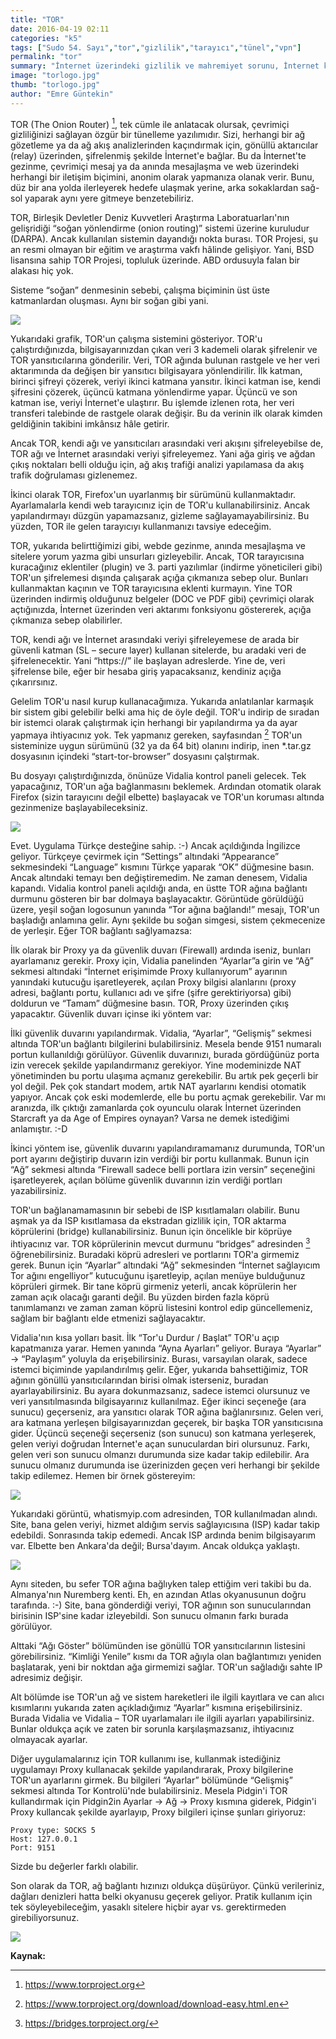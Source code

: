 ```yaml
---
title: "TOR"
date: 2016-04-19 02:11
categories: "k5"
tags: ["Sudo 54. Sayı","tor","gizlilik","tarayıcı","tünel","vpn"]
permalink: "tor"
summary: "İnternet üzerindeki gizlilik ve mahremiyet sorunu, İnternet kadar eskidir sanırım. Para amaçlı bilgi toplama, izleme ve hatta daha da ilerisi yasaklama hep var olmuştur. Kullanıcılar da kendilerini, bunlardan korumanın yollarını aramak zorunda kalmışlardır. Bu yazıda geçen TOR projesi de herhangi bir bilgi gerektirmeden, kolayca gizliliği sağlayabilecek bir özgür yazılım projesi olarak karşımıza çıkıyor."
image: "torlogo.jpg"
thumb: "torlogo.jpg"
author: "Emre Güntekin"
---
```





TOR (The Onion Router) [^1], tek cümle ile anlatacak olursak, çevrimiçi gizliliğinizi sağlayan özgür bir tünelleme yazılımıdır. Sizi, herhangi bir ağ gözetleme ya da ağ akış analizlerinden kaçındırmak için, gönüllü aktarıcılar (relay) üzerinden, şifrelenmiş şekilde İnternet'e bağlar. Bu da İnternet'te gezinme, çevrimiçi mesaj ya da anında mesajlaşma ve web üzerindeki herhangi bir iletişim biçimini, anonim olarak yapmanıza olanak verir. Bunu, düz bir ana yolda ilerleyerek hedefe ulaşmak yerine, arka sokaklardan sağ-sol yaparak aynı yere gitmeye benzetebiliriz.

TOR, Birleşik Devletler Deniz Kuvvetleri Araştırma Laboratuarları'nın gelişridiği “soğan yönlendirme (onion routing)” sistemi üzerine kuruludur (DARPA). Ancak kullanılan sistemin dayandığı nokta burası. TOR Projesi, şu an resmi olmayan bir eğitim ve araştırma vakfı hâlinde gelişiyor. Yani, BSD lisansına sahip TOR Projesi, topluluk üzerinde. ABD ordusuyla falan bir alakası hiç yok.

Sisteme “soğan” denmesinin sebebi, çalışma biçiminin üst üste katmanlardan oluşması. Aynı bir soğan gibi yani.

![](images/post/tor/katman.png)

Yukarıdaki grafik, TOR'un çalışma sistemini gösteriyor. TOR'u çalıştırdığınızda, bilgisayarınızdan çıkan veri 3 kademeli olarak şifrelenir ve TOR yansıtıcılarına gönderilir. Veri, TOR ağında bulunan rastgele ve her veri aktarımında da değişen bir yansıtıcı bilgisayara yönlendirilir. İlk katman, birinci şifreyi çözerek, veriyi ikinci katmana yansıtır. İkinci katman ise, kendi şifresini çözerek, üçüncü katmana yönlendirme yapar. Üçüncü ve son katman ise, veriyi İnternet'e ulaştırır. Bu işlemde izlenen rota, her veri transferi talebinde de rastgele olarak değişir. Bu da verinin ilk olarak kimden geldiğinin takibini imkânsız hâle getirir.

Ancak TOR, kendi ağı ve yansıtıcıları arasındaki veri akışını şifreleyebilse de, TOR ağı ve İnternet arasındaki veriyi şifreleyemez. Yani ağa giriş ve ağdan çıkış noktaları belli olduğu için, ağ akış trafiği analizi yapılamasa da akış trafik doğrulaması gizlenemez.

İkinci olarak TOR, Firefox'un uyarlanmış bir sürümünü kullanmaktadır. Ayarlamalarla kendi web tarayıcınız için de TOR'u kullanabilirsiniz. Ancak yapılandırmayı düzgün yapamazsanız, gizleme sağlayamayabilirsiniz. Bu yüzden, TOR ile gelen tarayıcıyı kullanmanızı tavsiye edeceğim.

TOR, yukarıda belirttiğimizi gibi, webde gezinme, anında mesajlaşma ve sitelere yorum yazma gibi  unsurları gizleyebilir. Ancak, TOR tarayıcısına kuracağınız eklentiler (plugin) ve 3. parti yazılımlar (indirme yöneticileri gibi) TOR'un şifrelemesi dışında çalışarak açığa çıkmanıza sebep olur. Bunları kullanmaktan kaçının ve TOR tarayıcısına eklenti kurmayın. Yine TOR üzerinden indirmiş olduğunuz belgeler (DOC ve PDF gibi) çevrimiçi olarak açtığınızda, İnternet üzerinden veri aktarımı fonksiyonu göstererek, açığa çıkmanıza sebep olabilirler.

TOR, kendi ağı ve İnternet arasındaki veriyi şifreleyemese de arada bir güvenli katman (SL – secure layer) kullanan sitelerde, bu aradaki veri de şifrelenecektir. Yani “https://” ile başlayan adreslerde. Yine de, veri şifrelense bile, eğer bir hesaba giriş yapacaksanız, kendiniz açığa çıkarırsınız.

Gelelim TOR'u nasıl kurup kullanacağımıza. Yukarıda anlatılanlar karmaşık bir sistem gibi gelebilir belki ama hiç de öyle değil. TOR'u indirip de sıradan bir istemci olarak çalıştırmak için herhangi bir yapılandırma ya da ayar yapmaya ihtiyacınız yok. Tek yapmanız gereken, sayfasından [^2] TOR'un sisteminize uygun sürümünü (32 ya da 64 bit) olanını indirip, inen \*.tar.gz dosyasının içindeki “start-tor-browser” dosyasını çalştırmak.

Bu dosyayı çalıştırdığınızda, önünüze Vidalia kontrol paneli gelecek. Tek yapacağınız, TOR'un ağa bağlanmasını beklemek. Ardından otomatik olarak Firefox (sizin tarayıcını değil elbette) başlayacak ve TOR'un koruması altında gezinmenize başlayabileceksiniz.

![](images/post/tor/validia.png)

Evet. Uygulama Türkçe desteğine sahip. :-) Ancak açıldığında İngilizce geliyor. Türkçeye çevirmek için “Settings” altındaki “Appearance” sekmesindeki “Language” kısmını Türkçe yaparak “OK” düğmesine basın. Ancak altındaki temayı ben değiştiremedim. Ne zaman denesem, Vidalia kapandı. Vidalia kontrol paneli açıldığı anda, en üstte TOR ağına bağlantı durmunu gösteren bir bar dolmaya başlayacaktır. Görüntüde görüldüğü üzere, yeşil soğan logosunun yanında “Tor ağına bağlandı!” mesajı, TOR'un başladığı anlamına gelir. Aynı şekilde bu soğan simgesi, sistem çekmecenize de yerleşir. Eğer TOR bağlantı sağlyamazsa:

İlk olarak bir Proxy ya da güvenlik duvarı (Firewall) ardında iseniz, bunları ayarlamanız gerekir. Proxy için, Vidalia panelinden “Ayarlar”a girin ve “Ağ” sekmesi altındaki “İnternet erişimimde Proxy kullanıyorum” ayarının yanındaki kutucuğu işaretleyerek, açılan Proxy bilgisi alanlarını (proxy adresi, bağlantı portu, kullanıcı adı ve şifre (şifre gerektiriyorsa) gibi) doldurun ve “Tamam” düğmesine basın. TOR, Proxy üzerinden çıkış yapacaktır. Güvenlik duvarı içinse iki yöntem var:

İlki güvenlik duvarını yapılandırmak. Vidalia, “Ayarlar”, “Gelişmiş” sekmesi altında TOR'un bağlantı bilgilerini bulabilirsiniz. Mesela bende 9151 numaralı portun kullanıldığı görülüyor. Güvenlik duvarınızı, burada gördüğünüz porta izin verecek şekilde yapılandırmanız gerekiyor. Yine modeminizde NAT yönetiminden bu portu ulaşıma açmanız gerekebilir. Bu artık pek geçerli bir yol değil. Pek çok standart modem, artık NAT ayarlarını kendisi otomatik yapıyor. Ancak çok eski modemlerde, elle bu portu açmak gerekebilir. Var mı aranızda, ilk çıktığı zamanlarda çok oyunculu olarak İnternet üzerinden Starcraft ya da Age of Empires oynayan? Varsa ne demek istediğimi anlamıştır. :-D

İkinci yöntem ise, güvenlik duvarını yapılandıramamanız durumunda, TOR'un port ayarını değiştirip duvarın izin verdiği bir portu kullanmak. Bunun için “Ağ” sekmesi altında “Firewall sadece belli portlara izin versin” seçeneğini işaretleyerek, açılan bölüme güvenlik duvarının izin verdiği portları yazabilirsiniz.

TOR'un bağlanamamasının bir sebebi de ISP kısıtlamaları olabilir. Bunu aşmak ya da ISP kısıtlamasa da ekstradan gizlilik için, TOR aktarma köprülerini (bridge) kullanabilirsiniz. Bunun için öncelikle bir köprüye ihtiyacınız var. TOR köprülerinin mevcut durmunu “bridges” adresinden [^3] öğrenebilirsiniz. Buradaki köprü adresleri ve portlarını TOR'a girmemiz gerek. Bunun için “Ayarlar” altındaki “Ağ” sekmesinden “İnternet sağlayıcım Tor ağını engelliyor” kutucuğunu işaretleyip, açılan menüye bulduğunuz köprüleri girmek. Bir tane köprü girmeniz yeterli, ancak köprülerin her zaman açık olacağı garanti değil. Bu yüzden birden fazla köprü tanımlamanzı ve zaman zaman köprü listesini kontrol edip güncellemeniz, sağlam bir bağlantı elde etmenizi sağlayacaktır.

Vidalia'nın kısa yolları basit. İlk “Tor'u Durdur / Başlat” TOR'u açıp kapatmanıza yarar. Hemen yanında “Ayna Ayarları” geliyor. Buraya “Ayarlar” -> “Paylaşım” yoluyla da erişebilirsiniz. Burası, varsayılan olarak, sadece istemci biçiminde yapılandırılmış gelir. Eğer, yukarıda bahsettiğimiz, TOR ağının gönüllü yansıtıcılarından birisi olmak isterseniz, buradan ayarlayabilirsiniz. Bu ayara dokunmazsanız, sadece istemci olursunuz ve veri yansıtılmasında bilgisayarınız kullanılmaz. Eğer ikinci seçeneğe (ara sunucu) geçerseniz, ara yansıtıcı olarak TOR ağına bağlanırsınız. Gelen veri, ara katmana yerleşen bilgisayarınızdan geçerek, bir başka TOR yansıtıcısına gider. Üçüncü seçeneği seçerseniz (son sunucu) son katmana yerleşerek, gelen veriyi doğrudan İnternet'e açan sunuculardan biri olursunuz. Farkı, gelen veri son sunucu olmanzı durumunda size kadar takip edilebilir. Ara sunucu olmanız durumunda ise üzerinizden geçen veri herhangi bir şekilde takip edilemez. Hemen bir örnek göstereyim:

![](images/post/tor/torsuz.png)

Yukarıdaki görüntü, whatismyip.com adresinden, TOR kullanılmadan alındı. Site, bana gelen veriyi, hizmet aldığım servis sağlayıcısına (ISP) kadar takip edebildi. Sonrasında takip edemedi. Ancak ISP ardında benim bilgisayarım var. Elbette ben Ankara'da değil; Bursa'dayım. Ancak oldukça yaklaştı.

![](images/post/tor/torlu.png)

Aynı siteden, bu sefer TOR ağına bağlıyken talep ettiğim veri takibi bu da. Almanya'nın Nuremberg kenti. Eh, en azından Atlas okyanusunun doğru tarafında. :-) Site, bana gönderdiği veriyi, TOR ağının son sunucularından birisinin ISP'sine kadar izleyebildi. Son sunucu olmanın farkı burada görülüyor.

Alttaki “Ağı Göster” bölümünden ise gönüllü TOR yansıtıcılarının listesini görebilirsiniz. “Kimliği Yenile” kısmı da TOR ağıyla olan bağlantımızı yeniden başlatarak, yeni bir noktdan ağa girmemizi sağlar. TOR'un sağladığı sahte IP adresimiz değişir.

Alt bölümde ise TOR'un ağ ve sistem hareketleri ile ilgili kayıtlara ve can alıcı kısımlarını yukarıda zaten açıkladığımız “Ayarlar” kısmına erişebilirsiniz. Burada Vidalia ve Vidalia – TOR uyarlamaları ile ilgili ayarları yapabilirsiniz. Bunlar oldukça açık ve zaten bir sorunla karşılaşmazsanız, ihtiyacınız olmayacak ayarlar.

Diğer uygulamalarınız için TOR kullanımı ise, kullanmak istediğiniz uygulamayı Proxy kullanacak şekilde yapılandırarak, Proxy bilgilerine TOR'un ayarlarını girmek. Bu bilgileri “Ayarlar” bölümünde “Gelişmiş” sekmesi altında Tor Kontrolü'nde bulabilirsiniz. Mesela Pidgin'i TOR kullandırmak için Pidgin2in Ayarlar -> Ağ -> Proxy kısmına giderek, Pidgin'i Proxy kullancak şekilde ayarlayıp, Proxy bilgileri içinse şunları giriyoruz:

```
Proxy type: SOCKS 5
Host: 127.0.0.1
Port: 9151
```

Sizde bu değerler farklı olabilir.

Son olarak da TOR, ağ bağlantı hızınızı oldukça düşürüyor. Çünkü verileriniz, dağları denizleri hatta belki okyanusu geçerek geliyor. Pratik kullanım için tek söyleyebileceğim, yasaklı sitelere hiçbir ayar vs. gerektirmeden girebiliyorsunuz.

![](images/post/tor/tor1.png)

**Kaynak:**
[^1]: <https://www.torproject.org>
[^2]: <https://www.torproject.org/download/download-easy.html.en>
[^3]: <https://bridges.torproject.org/>

